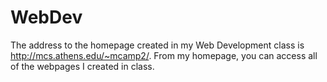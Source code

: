 # WebDev

The address to the homepage created in my Web Development class is http://mcs.athens.edu/~mcamp2/. 
From my homepage, you can access all of the webpages I created in class.
